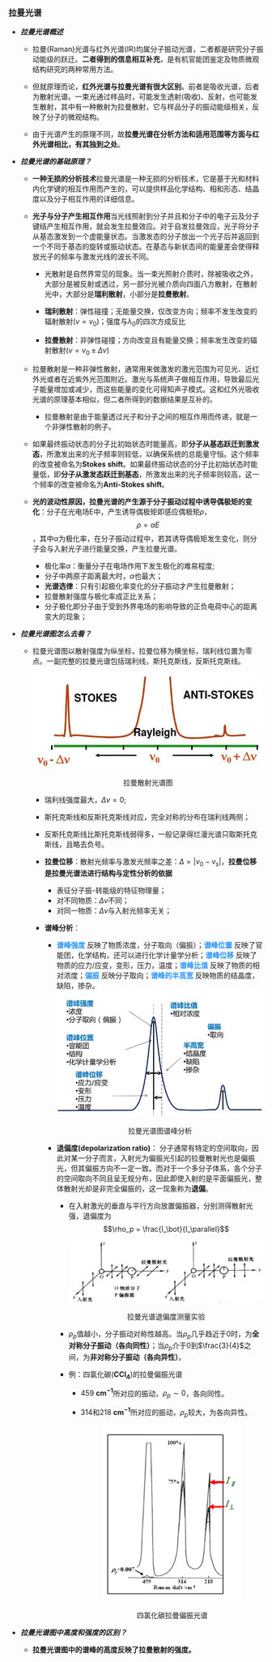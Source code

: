 ###  拉曼光谱
* ***拉曼光谱概述***

  + 拉曼(Raman)光谱与红外光谱(IR)均属分子振动光谱，二者都是研究分子振动能级的跃迁。**二者得到的信息相互补充**，是有机官能团鉴定及物质微观结构研究的两种常用方法。

  + 但就原理而论，**红外光谱与拉曼光谱有很大区别**。前者是吸收光谱，后者为散射光谱。一束光通过样品时，可能发生透射(吸收)、反射，也可能发生散射，其中有一种散射为拉曼散射，它与样品分子的振动能级相关，反映了分子的微观结构。

  + 由于光谱产生的原理不同，故**拉曼光谱在分析方法和适用范围等方面与红外光谱相比，有其独到之处**。

* ***拉曼光谱的基础原理？***

  + **一种无损的分析技术**拉曼光谱是一种无损的分析技术，它是基于光和材料内化学键的相互作用而产生的，可以提供样品化学结构、相和形态、结晶度以及分子相互作用的详细信息。

  + **光子与分子产生相互作用**当光线照射到分子并且和分子中的电子云及分子键结产生相互作用，就会发生拉曼效应。对于自发拉曼效应，光子将分子从基态激发到一个虚能量状态。当激发态的分子放出一个光子后并返回到一个不同于基态的旋转或振动状态。在基态与新状态间的能量差会使得释放光子的频率与激发光线的波长不同。

    - 光散射是自然界常见的现象。当一束光照射介质时，除被吸收之外，大部分是被反射或透过，另一部分光被介质向四面八方散射，在散射光中，大部分是**瑞利散射**，小部分是**拉曼散射**。
    
    - **瑞利散射**：弹性碰撞；无能量交换，仅改变方向；频率不发生改变的辐射散射($v=v_0$)；强度与$\lambda_0$的四次方成反比

    - **拉曼散射**：非弹性碰撞；方向改变且有能量交换；频率发生改变的辐射散射($v=v_0±\Delta v$)

  + 拉曼散射是一种非弹性散射，通常用来做激发的激光范围为可见光、近红外光或者在近紫外光范围附近。激光与系统声子做相互作用，导致最后光子能量增加或减少，而这些能量的变化可得知声子模式。这和红外光吸收光谱的原理基本相似，但二者所得到的数据结果是互补的。
    - 拉曼散射是由于能量透过光子和分子之间的相互作用而传递，就是一个非弹性散射的例子。

  + 如果最终振动状态的分子比初始状态时能量高，即**分子从基态跃迁到激发态**，所激发出来的光子频率则较低，以确保系统的总能量守恒。这个频率的改变被命名为**Stokes shift**。如果最终振动状态的分子比初始状态时能量低，即**分子从激发态跃迁到基态**，所激发出来的光子频率则较高，这一个频率的改变被命名为**Anti-Stokes shift**。

  + **光的波动性原因，拉曼光谱的产生源于分子振动过程中诱导偶极矩的变化**：分子在光电场E中，产生诱导偶极矩即感应偶极矩$\rho$，$$\rho=\alpha E$$，其中$\alpha$为极化率，在分子振动过程中，若其诱导偶极矩发生变化，则分子会与入射光子进行能量交换，产生拉曼光谱。
    - 极化率$\alpha$：衡量分子在电场作用下发生极化的难易程度;
    - 分子中两原子距离最大时，$\alpha$也最大；
    - **光谱选律**：只有引起极化率变化的分子振动才产生拉曼散射；
    - 拉曼散射强度与极化率成正比关系；
    - 分子极化即分子由于受到外界电场的影响导致的正负电荷中心的距离变大的现象；

* ***拉曼光谱图怎么去看？*** 
  + 拉曼光谱图以散射强度为纵坐标，拉曼位移为横坐标，瑞利线位置为零点。一副完整的拉曼光谱包括瑞利线，斯托克斯线，反斯托克斯线。
        <div align=center><img src="picture/拉曼散射光谱图.jpg" alt="No Picture" style="zoom:70%"/><center><p>拉曼散射光谱图</p></center></div>

      - 瑞利线强度最大，$\Delta v=0$;
      
      - 斯托克斯线和反斯托克斯线对应，完全对称的分布在瑞利线两侧；

      - 反斯托克斯线比斯托克斯线弱得多，一般记录得烂漫光谱只取斯托克斯线，且略去负号。

    + **拉曼位移**：散射光频率与激发光频率之差：$\Delta=|v_0 - v_s|$，**拉曼位移是拉曼光谱法进行结构与定性分析的依据**
        - 表征分子振-转能级的特征物理量；
        - 对不同物质：$\Delta v$不同；
        - 对同一物质：$\Delta v$与入射光频率无关；

    + **谱峰分析**：
        - **<font color="#2894FF">谱峰强度</font>** 反映了物质浓度，分子取向（偏振）；**<font color="#2894FF">谱峰位置</font>** 反映了官能团，化学结构，还可以进行化学计量学分析；**<font color="#2894FF">谱峰位移</font>** 反映了物质的应力/应变，变形，压力，温度；**<font color="#2894FF">谱峰比值</font>** 反映了物质的相对浓度；**<font color="#2894FF">偏振</font>** 反映分子取向；**<font color="#2894FF">谱峰的半高宽</font>** 反映物质的结晶度，缺陷，掺杂。
                <div align=center><img src="picture/拉曼光谱图谱峰分析.webp" alt="No Picture" style="zoom:70%"/><center><p>拉曼光谱图谱峰分析</p></center></div>
        
        + **退偏度(depolarization ratio)**： 分子通常有特定的空间取向，因此对某一分子而言，入射光为偏振光引起的拉曼散射光也是偏振光，但其偏振方向不一定一致。而对于一个多分子体系，各个分子的空间取向不同且呈无规分布，因此即使入射的是平面偏振光，整体散射光却是非完全偏振的，这一现象称为**退偏**。
            
            - 在入射激光的垂直与平行方向放置偏振器，分别测得散射光强，退偏度为$$\rho_p = \frac{I_\bot}{I_\parallel}$$
                <div align=center><img src="picture/拉曼光谱退偏度测量.png" alt="No Picture" style="zoom:70%"/><center><p>拉曼光谱退偏度测量实验</p></center></div>
            
            - $\rho_p$值越小，分子振动对称性越高。当$\rho_p$几乎趋近于0时，为**全对称分子振动（各向同性）**；当$\rho_p$介于0到$\frac{3}{4}$之间，为**非对称分子振动（各向异性）**。
            
            - 例：四氯化碳($\mathbf{CCl_4}$)的拉曼偏振光谱

              + $459 \ \mathbf{{cm}^{-1}}$所对应的振动，$\rho_p \sim 0$，各向同性。
              
              + $314$和$218 \ \mathbf{{cm}^{-1}}$所对应的振动，$\rho_p$较大，为各向异性。    
                <div align=center><img src="picture/四氯化碳拉曼偏振光谱.png" alt="No Picture" style="zoom:70%"/><center><p>四氯化碳拉曼偏振光谱</p></center></div>

* ***拉曼光谱图中高度和强度的区别？***

  + **拉曼光谱图中的谱峰的高度反映了拉曼散射的强度。**

